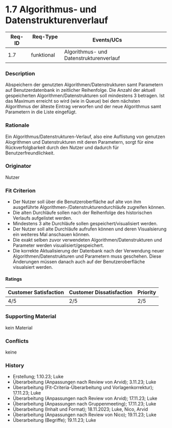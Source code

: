 # 1.7 Algorithmus- und Datenstrukturenverlauf

| Req-ID | Req-Type   | Events/UCs                              |
|--------|------------|-----------------------------------------|
| 1.7    | funktional | Algorithmus- und Datenstrukturenverlauf |

### Description
Abspeichern der genutzten Algorithmen/Datenstrukturen samt Parametern auf Benutzerdatenbank in zeitlicher Reihenfolge.
Die Anzahl der aktuell gespeicherten Algorithmen/Datenstrukturen soll mindestens 3 betragen.
Ist das Maximum erreicht so wird (wie in Queue) bei dem nächsten Algorithmus der älteste Eintrag verworfen und der neue Algorithmus samt Parametern in die Liste eingefügt.

### Rationale
Ein Algorithmus/Datenstrukturen-Verlauf, also eine Auflistung von genutzen Alogrithmen und Datenstrukturen mit deren Parametern, sorgt für eine Rückverfolgbarkeit durch den Nutzer und dadurch für Benutzerfreundlichkeit.

### Originator
Nutzer

### Fit Criterion
- Der Nutzer soll über die Benutzeroberfläche auf alte von ihm ausgeführte Algorithmen-/Datenstrukturendurchläufe zugreifen können.
- Die alten Durchläufe sollen nach der Reihenfolge des historischen Verlaufs aufgelistet werden.  
- Mindestens 3 alte Durchläufe sollen gespeichert/visualisiert werden.
- Der Nutzer soll alte Durchläufe aufrufen können und deren Visualsierung ein weiteres Mal anschauen können.
- Die exakt selben zuvor verwendeten Algorithmen/Datenstrukturen und Parameter werden visualisiert/gespeichert.
- Die korrekte Aktualisierung der Datenbank nach der Verwendung neuer Algorithmen/Datenstrukturen und Parametern muss geschehen. Diese Änderungen müssen danach auch auf der Benutzeroberfläche visualsiert werden.

#### Ratings
| Customer Satisfaction | Customer Dissatisfaction | Priority |
|-----------------------|--------------------------|----------|
| 4/5                   | 2/5                      | 2/5      |

### Supporting Material
kein Material

### Conflicts
keine

### History
- Erstellung; 1.10.23; Luke
- Überarbeitung (Anpassungen nach Review von Arvid); 3.11.23; Luke
- Überarbeitung (Fit-Criteria-Überarbeitung und Vorlagenkorrektur); 17.11.23; Luke
- Überarbeitung (Anpassungen nach Review von Arvid); 17.11.23; Luke
- Überarbeitung (Anpassungen nach Gruppenmeeting); 17.11.23; Luke
- Überarbeitung (Inhalt und Format); 18.11.2023; Luke, Nico, Arvid
- Überarbeitung (Anpassungen nach Review von Nico); 19.11.23; Luke
- Überarbeitung (Begriffe); 19.11.23; Luke